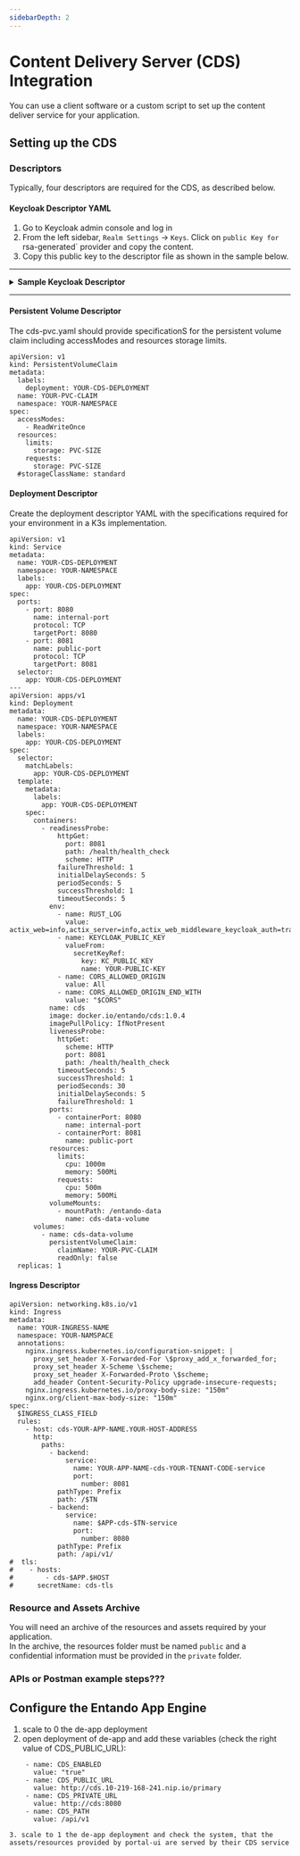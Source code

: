 ```yaml
---
sidebarDepth: 2
---
```


# Content Delivery Server (CDS) Integration


You can use a client software or a custom script to set up the content deliver service for your application.


## Setting up the CDS

### Descriptors
Typically, four descriptors are required for the CDS, as described below. 

#### Keycloak Descriptor YAML
1. Go to Keycloak admin console and log in
2. From the left sidebar, `Realm Settings` → `Keys`. Click on `public Key for `rsa-generated` provider and copy the content.
3. Copy this public key to the descriptor file as shown in the sample below. 

---

<details><summary><b>Sample Keycloak Descriptor</b></summary>
 

``` yaml
apiVersion: v1
kind: Secret
metadata:
  name: YOUR-KC-SECRET
  namespace: YOUR-NAMESPACE
type: Opaque
stringData:
  KC_PUBLIC_KEY: "YOUR-PUBLIC-KEY"
  // YOUR-PUBLIC-KEY will be a base64 encoded string
```
</details>

---


#### Persistent Volume Descriptor
The cds-pvc.yaml should provide specificationS for the persistent volume claim including accessModes and resources storage limits. 

```
apiVersion: v1
kind: PersistentVolumeClaim
metadata:
  labels:
    deployment: YOUR-CDS-DEPLOYMENT
  name: YOUR-PVC-CLAIM
  namespace: YOUR-NAMESPACE
spec:
  accessModes:
    - ReadWriteOnce
  resources:
    limits:
      storage: PVC-SIZE
    requests:
      storage: PVC-SIZE
  #storageClassName: standard
```

#### Deployment Descriptor
Create the deployment descriptor YAML with the specifications required for your environment in a K3s implementation.

```
apiVersion: v1
kind: Service
metadata:
  name: YOUR-CDS-DEPLOYMENT
  namespace: YOUR-NAMESPACE
  labels:
    app: YOUR-CDS-DEPLOYMENT
spec:
  ports:
    - port: 8080
      name: internal-port
      protocol: TCP
      targetPort: 8080
    - port: 8081
      name: public-port
      protocol: TCP
      targetPort: 8081
  selector:
    app: YOUR-CDS-DEPLOYMENT
---
apiVersion: apps/v1
kind: Deployment
metadata:
  name: YOUR-CDS-DEPLOYMENT
  namespace: YOUR-NAMESPACE
  labels:
    app: YOUR-CDS-DEPLOYMENT
spec:
  selector:
    matchLabels:
      app: YOUR-CDS-DEPLOYMENT
  template:
    metadata:
      labels:
        app: YOUR-CDS-DEPLOYMENT
    spec:
      containers:
        - readinessProbe:
            httpGet:
              port: 8081
              path: /health/health_check
              scheme: HTTP
            failureThreshold: 1
            initialDelaySeconds: 5
            periodSeconds: 5
            successThreshold: 1
            timeoutSeconds: 5
          env:
            - name: RUST_LOG
              value: actix_web=info,actix_server=info,actix_web_middleware_keycloak_auth=trace
            - name: KEYCLOAK_PUBLIC_KEY
              valueFrom:
                secretKeyRef:
                  key: KC_PUBLIC_KEY
                  name: YOUR-PUBLIC-KEY
            - name: CORS_ALLOWED_ORIGIN
              value: All
            - name: CORS_ALLOWED_ORIGIN_END_WITH
              value: "$CORS"
          name: cds
          image: docker.io/entando/cds:1.0.4
          imagePullPolicy: IfNotPresent
          livenessProbe:
            httpGet:
              scheme: HTTP
              port: 8081
              path: /health/health_check
            timeoutSeconds: 5
            successThreshold: 1
            periodSeconds: 30
            initialDelaySeconds: 5
            failureThreshold: 1
          ports:
            - containerPort: 8080
              name: internal-port
            - containerPort: 8081
              name: public-port
          resources:
            limits:
              cpu: 1000m
              memory: 500Mi
            requests:
              cpu: 500m
              memory: 500Mi
          volumeMounts:
            - mountPath: /entando-data
              name: cds-data-volume
      volumes:
        - name: cds-data-volume
          persistentVolumeClaim:
            claimName: YOUR-PVC-CLAIM
            readOnly: false
  replicas: 1
```

#### Ingress Descriptor
```
apiVersion: networking.k8s.io/v1
kind: Ingress
metadata:
  name: YOUR-INGRESS-NAME
  namespace: YOUR-NAMSPACE
  annotations:
    nginx.ingress.kubernetes.io/configuration-snippet: |
      proxy_set_header X-Forwarded-For \$proxy_add_x_forwarded_for;
      proxy_set_header X-Scheme \$scheme;
      proxy_set_header X-Forwarded-Proto \$scheme;
      add_header Content-Security-Policy upgrade-insecure-requests;
    nginx.ingress.kubernetes.io/proxy-body-size: "150m"
    nginx.org/client-max-body-size: "150m"
spec:
  $INGRESS_CLASS_FIELD
  rules:
    - host: cds-YOUR-APP-NAME.YOUR-HOST-ADDRESS
      http:
        paths:
          - backend:
              service:
                name: YOUR-APP-NAME-cds-YOUR-TENANT-CODE-service
                port:
                  number: 8081
            pathType: Prefix
            path: /$TN
          - backend:
              service:
                name: $APP-cds-$TN-service
                port:
                  number: 8080
            pathType: Prefix
            path: /api/v1/
#  tls:
#    - hosts:
#        - cds-$APP.$HOST
#      secretName: cds-tls
```

### Resource and Assets Archive 
You will need an archive of the resources and assets required by your application.  
In the archive, the resources folder must be named `public` and a confidential information must be provided in the `private` folder.

### APIs or Postman example steps???

## Configure the Entando App Engine
1. scale to 0 the de-app deployment
2. open deployment of de-app and add these variables (check the right value of CDS_PUBLIC_URL):
```
    - name: CDS_ENABLED
      value: "true"
    - name: CDS_PUBLIC_URL
      value: http://cds.10-219-168-241.nip.io/primary
    - name: CDS_PRIVATE_URL
      value: http://cds:8080
    - name: CDS_PATH
      value: /api/v1

3. scale to 1 the de-app deployment and check the system, that the assets/resources provided by portal-ui are served by their CDS service
